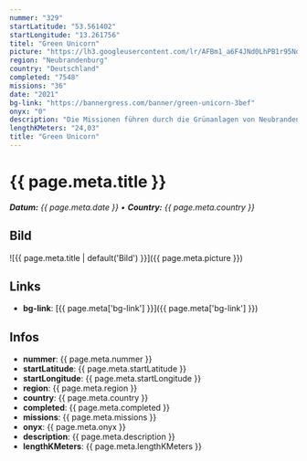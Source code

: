 ```yaml
---
nummer: "329"
startLatitude: "53.561402"
startLongitude: "13.261756"
titel: "Green Unicorn"
picture: "https://lh3.googleusercontent.com/lr/AFBm1_a6F4JNd0LhPB1r95No3D7ugx7L1bmtZb6hNftOfRF9JNgX1YC9is8agrH3acPw7OdlSa540Xm77R6Zb5RVHSrihTLP2aY0UaaFExj9XkF8JSiLs11u07KbCf4pIqtqcwsdTVfSwSLEuf72tT6InrLntOLet297QFRI9Vt7MFAQSw0h0IonncgFuyfrNWnHQdPSyLCGsVojwOHZe_6XY8cNjpbiuxkyjc8Dbcu2ii5mr8JH6HvXjpfFc0zboUMDSgvqTr8Vc-C3ETdJgm1_4y7ScV89LcLm-k2eKaHU2wvX5Gp6HJAHbz2H-KdeNrmigh7fjgPNwYCtxg_ChsTYLYwJeGGkIhiE1rQWbBgofsDVrC_2AXvIPbGbI1gHd0tfIu7ci24poOPgYD4mFzne59JhMhY0wtW3Xfi3uNISvDujrRvS9tMPkj0bYIDrrUEReZ_J05FKZQIAp5VhaWoiyfA_CIZewL8yc_RuRFN7FAYW-J0bejoyd10NruxrAWB0RuKc8q2EHU2QMLWZno0rzbnL1eZXzXVh2IGR7VZc8T2A38swV-3b25mDroVqpWUusRz5vtNPng4ywCpQyrfG0Zz2uuFAtHwDSXEpPi6N_DPqSDv3p_XxqO24r3C8SZDVG97qJo9mNO7Zop19spgyztPffPZmJF7iJ6g3GGGhL4i7IhxdBQa1ClhWXV7nJ4rFAoJThgwLfe7bFZ0pbxLFtuSjMroY6ElX_cijgDoKIWtJ6LeuzN2We6-_ozCkiC376rkrOt7GlN3wDfY4ZTbR7oqMYq2mDB9ClrFwl2yZwSm4DcgWiYghzeWwuGbkiJvjnC5d9Acc5zhtd2DIwnKFFljmOBOlbmfl3Bzg"
region: "Neubrandenburg"
country: "Deutschland"
completed: "7548"
missions: "36"
date: "2021"
bg-link: "https://bannergress.com/banner/green-unicorn-3bef"
onyx: "0"
description: "Die Missionen führen durch die Grünanlagen von Neubrandenburg. Dabei sieht man unter anderem den Burgwall, Strandbad Broda, den Kulturbark, das Augustabad und die hinterste Mühle."
lengthKMeters: "24,03"
title: "Green Unicorn"
---
```


# {{ page.meta.title }}
_**Datum:** {{ page.meta.date }} • **Country:** {{ page.meta.country }}_

## Bild
![{{ page.meta.title | default('Bild') }}]({{ page.meta.picture }})

## Links
- **bg-link**: [{{ page.meta['bg-link'] }}]({{ page.meta['bg-link'] }})

## Infos
- **nummer**: {{ page.meta.nummer }}
- **startLatitude**: {{ page.meta.startLatitude }}
- **startLongitude**: {{ page.meta.startLongitude }}
- **region**: {{ page.meta.region }}
- **country**: {{ page.meta.country }}
- **completed**: {{ page.meta.completed }}
- **missions**: {{ page.meta.missions }}
- **onyx**: {{ page.meta.onyx }}
- **description**: {{ page.meta.description }}
- **lengthKMeters**: {{ page.meta.lengthKMeters }}

